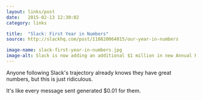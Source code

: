 ```yaml
---
layout: links/post
date:   2015-02-13 12:30:02
category: links

title:  "Slack: First Year in Numbers"
source: http://slackhq.com/post/110820064015/our-year-in-numbers

image-name: slack-first-year-in-numbers.jpg
image-alt: Slack is now adding an additional $1 million in new Annual Recurring Revenue every 11 days
---
```


Anyone following Slack's trajectory already knows they have great numbers, but this is just ridiculous.

It's like every message sent generated $0.01 for them. <i class="twa twa-lg twa-moneybag"></i><i class="twa twa-lg twa-moneybag"></i><i class="twa twa-lg twa-moneybag"></i>